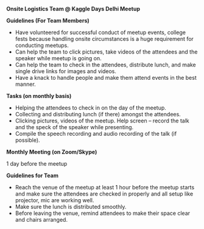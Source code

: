 **Onsite Logistics Team @ Kaggle Days Delhi Meetup**

**Guidelines (For Team Members)**

- Have volunteered for successful conduct of meetup events, college fests because handling onsite circumstances is a huge requirement for conducting meetups.
- Can help the team to click pictures, take videos of the attendees and the speaker while meetup is going on.
- Can help the team to check in the attendees, distribute lunch, and make single drive links for images and videos.
- Have a knack to handle people and make them attend events in the best manner.

**Tasks (on monthly basis)**

- Helping the attendees to check in on the day of the meetup.
- Collecting and distributing lunch (if there) amongst the attendees.
- Clicking pictures, videos of the meetup. Help screen – record the talk and the speck of the speaker while presenting.
- Compile the speech recording and audio recording of the talk (if possible).

**Monthly Meeting (on Zoom/Skype)**

1 day before the meetup

**Guidelines for Team**

- Reach the venue of the meetup at least 1 hour before the meetup starts and make sure the attendees are checked in properly and all setup like projector, mic are working well.
- Make sure the lunch is distributed smoothly.
- Before leaving the venue, remind attendees to make their space clear and chairs arranged.

